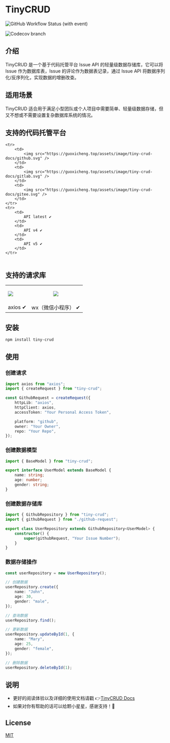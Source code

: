 # TinyCRUD

![GitHub Workflow Status (with event)](https://img.shields.io/github/actions/workflow/status/GuoXiCheng/TinyCRUD/ci.yml)

![Codecov branch](https://img.shields.io/codecov/c/github/GuoXiCheng/TinyCRUD/main)

## 介绍

TinyCRUD 是一个基于代码托管平台 Issue API 的轻量级数据存储库，它可以将 Issue 作为数据库表，Issue 的评论作为数据表记录，通过 Issue API 将数据序列化/反序列化，实现数据的增删改查。

## 适用场景

TinyCRUD 适合用于满足小型团队或个人项目中需要简单、轻量级数据存储，但又不想或不需要设置复杂数据库系统的情况。

## 支持的代码托管平台

<table style="text-align:center">  

    <tr>
        <td>
            <img src="https://guoxicheng.top/assets/image/tiny-crud-docs/github.svg" />
        </td>
        <td>
            <img src="https://guoxicheng.top/assets/image/tiny-crud-docs/gitlab.svg" />
        </td>
        <td>
            <img src="https://guoxicheng.top/assets/image/tiny-crud-docs/gitee.svg" />
        </td>
    </tr>
    <tr>
        <td>
            API latest ✔
        </td>
        <td>
            API v4 ✔
        </td>
        <td>
            API v5 ✔
        </td>
    </tr>

</table>

## 支持的请求库

<table>
    <tr>
        <td>
            <img src="https://axios-http.com/assets/logo.svg" />
        </td>
        <td>
            <p align="center">
                <img src="https://guoxicheng.top/assets/image/tiny-crud-docs/wechat.svg" />
            </p>
        </td>
    </tr>
    <tr>
        <td>
            axios ✔
        </td>
        <td>
            wx（微信小程序） ✔
        </td>
    </tr>

</table>

## 安装

```bash 
npm install tiny-crud

```

## 使用

### 创建请求

```ts
import axios from "axios";
import { createRequest } from "tiny-crud";

const GithubRequest = createRequest({
    httpLib: "axios",
    httpClient: axios,
    accessToken: "Your Personal Access Token",

    platform: "github",
    owner: "Your Owner",
    repo: "Your Repo",
});
```

### 创建数据模型

```ts
import { BaseModel } from "tiny-crud";

export interface UserModel extends BaseModel {
    name: string;
    age: number;
    gender: string;
}
```

### 创建数据存储库

```ts
import { GithubRepository } from "tiny-crud";
import { githubRequest } from "./github-request";

export class UserRepository extends GithubRepository<UserModel> {
    constructor() {
        super(githubRequest, "Your Issue Number");
    }
}
```

### 数据存储操作

```ts
const userRepository = new UserRepository();

// 创建数据
userRepository.create({
    name: "John",
    age: 30,
    gender: "male",
});

// 查询数据
userRepository.find();

// 更新数据
userRepository.updateById(1, {
    name: "Mary",
    age: 25,
    gender: "female",
});

// 删除数据
userRepository.deleteById(1);
```

## 说明

* 更好的阅读体验以及详细的使用文档请戳 👉[TinyCRUD Docs](https://guoxicheng.top/projects/TinyCRUD-Docs/)
* 如果对你有帮助的话可以给颗小星星，感谢支持！🌟

## License

[MIT](https://github.com/GuoXiCheng/TinyCRUD/blob/main/LICENSE)
